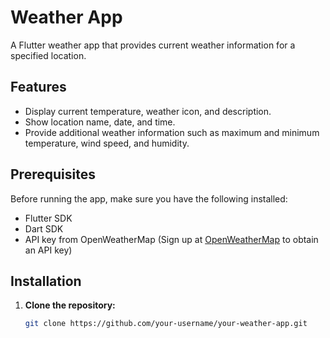 # Weather App

A Flutter weather app that provides current weather information for a specified location.

## Features

- Display current temperature, weather icon, and description.
- Show location name, date, and time.
- Provide additional weather information such as maximum and minimum temperature, wind speed, and humidity.

## Prerequisites

Before running the app, make sure you have the following installed:

- Flutter SDK
- Dart SDK
- API key from OpenWeatherMap (Sign up at [OpenWeatherMap](https://openweathermap.org/) to obtain an API key)

## Installation

1. **Clone the repository:**

   ```bash
   git clone https://github.com/your-username/your-weather-app.git
